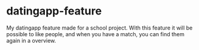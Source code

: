 # datingapp-feature

My datingapp feature made for a school project. With this feature it will be possible to like people, and when you have a match, you can find them again in a overview.

